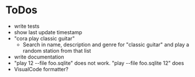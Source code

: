 ToDos
======

* write tests
* show last update timestamp
* "cora play classic guitar"
  * Search in name, description and genre for "classic guitar"
    and play a random station from that list
* write documentation
* "play 12 --file foo.sqlite" does not work. "play --file foo.sqlite 12" does
* VisualCode formatter?